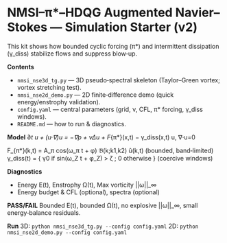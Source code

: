 # NMSI–π*–HDQG Augmented Navier–Stokes — Simulation Starter (v2)

This kit shows how bounded cyclic forcing (π*) and intermittent dissipation (γ_diss) stabilize flows and suppress blow‑up.

**Contents**
- `nmsi_nse3d_tg.py` — 3D pseudo‑spectral skeleton (Taylor–Green vortex; vortex stretching test).
- `nmsi_nse2d_demo.py` — 2D finite‑difference demo (quick energy/enstrophy validation).
- `config.yaml` — central parameters (grid, ν, CFL, π* forcing, γ_diss windows).
- `README.md` — how to run & diagnostics.

**Model**
∂_t u + (u·∇)u = −∇p + νΔu + F_{π*}(x,t) − γ_diss(x,t) u,   ∇·u=0

F_{π*}(k,t) = A_π cos(ω_π t + φ) 𝔅(k;k1,k2) û(k,t) (bounded, band‑limited)
γ_diss(t) = { γ0  if sin(ω_Z t + φ_Z) > ζ ; 0 otherwise }  (coercive windows)

**Diagnostics**
- Energy E(t), Enstrophy Ω(t), Max vorticity ||ω||_∞
- Energy budget & CFL (optional), spectra (optional)

**PASS/FAIL**
Bounded E(t), bounded Ω(t), no explosive ||ω||_∞, small energy‑balance residuals.

**Run**
3D: `python nmsi_nse3d_tg.py --config config.yaml`
2D: `python nmsi_nse2d_demo.py --config config.yaml`
